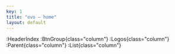 ```yaml
---
key: 1
title: "ovo – home"
layout: default
---
```


:HeaderIndex
:BtnGroup{class="column"}
:Logos{class="column"}
:Parent{class="column"}
:List{class="column"}
